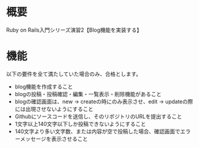 # 概要
Ruby on Rails入門シリーズ演習2【Blog機能を実装する】

# 機能
以下の要件を全て満たしていた場合のみ、合格とします。

- blog機能を作成すること
- blogの投稿・投稿確認・編集・一覧表示・削除機能があること
- blogの確認画面は、new -> createの時にのみ表示させ、edit -> updateの際には出現させないようにすること
- Githubにソースコードを送信し、そのリポジトリのURLを提出すること
- 1文字以上140文字以下しか投稿できないようにすること
- 140文字より多い文字数、または内容が空で投稿した場合、確認画面でエラーメッセージを表示させること